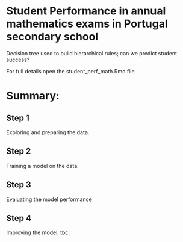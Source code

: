 # Student Performance in annual mathematics exams in Portugal secondary school
Decision tree used to build hierarchical rules; can we predict student success?  

For full details open the student_perf_math.Rmd file.  

# Summary: 

## Step 1  
Exploring and preparing the data.  
  
## Step 2  
Training a model on the data.  
  
## Step 3  
Evaluating the model performance  
  
## Step 4  
Improving the model, tbc.
